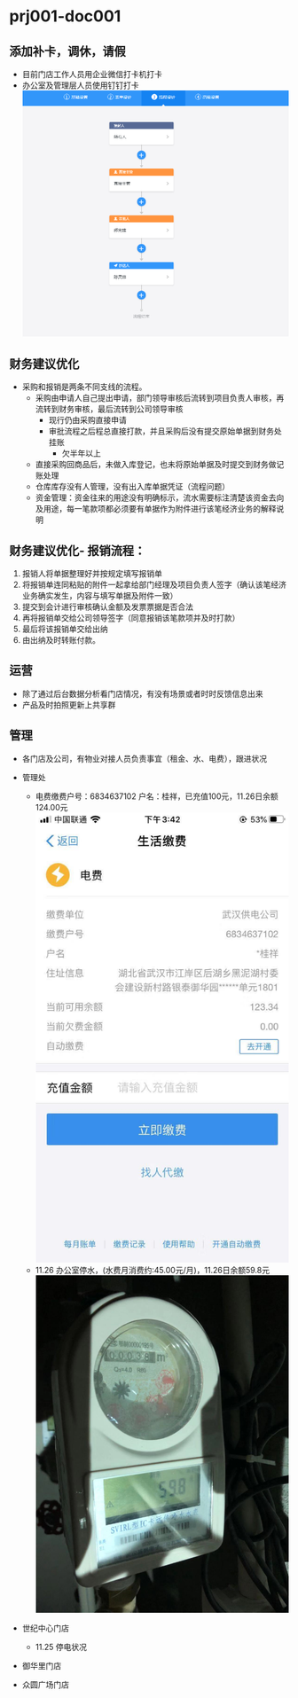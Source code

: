 # prj001-doc001
## 添加补卡，调休，请假
 - 目前门店工作人员用企业微信打卡机打卡
 - 办公室及管理层人员使用钉钉打卡
 ![img001](img/img001.png)
 
 ## 财务建议优化
 - 采购和报销是两条不同支线的流程。
   - 采购由申请人自己提出申请，部门领导审核后流转到项目负责人审核，再流转到财务审核，最后流转到公司领导审核
     - 现行仍由采购直接申请
     - 审批流程之后程总直接打款，并且采购后没有提交原始单据到财务处挂账
       - 欠半年以上
   - 直接采购回商品后，未做入库登记，也未将原始单据及时提交到财务做记账处理
   - 仓库库存没有人管理，没有出入库单据凭证（流程问题）
   - 资金管理：资金往来的用途没有明确标示，流水需要标注清楚该资金去向及用途，每一笔款项都必须要有单据作为附件进行该笔经济业务的解释说明
 ## 财务建议优化- 报销流程：
  1. 报销人将单据整理好并按规定填写报销单
  1. 将报销单连同粘贴的附件一起拿给部门经理及项目负责人签字（确认该笔经济业务确实发生，内容与填写单据及附件一致）
  1. 提交到会计进行审核确认金额及发票票据是否合法
  1. 再将报销单交给公司领导签字（同意报销该笔款项并及时打款）
  1. 最后将该报销单交给出纳
  1. 由出纳及时转账付款。
   
 ## 运营
  - 除了通过后台数据分析看门店情况，有没有场景或者时时反馈信息出来
  - 产品及时拍照更新上共享群
   
  ## 管理
  - 各门店及公司，有物业对接人员负责事宜（租金、水、电费），跟进状况
  
   - 管理处
     - 电费缴费户号：6834637102 户名：桂祥，已充值100元，11.26日余额124.00元
      ![img002](img/img002.jpg)
     - 11.26 办公室停水，(水费月消费约:45.00元/月)，11.26日余额59.8元
      ![IMG-1](img/IMG-1.jpg)
      
   - 世纪中心门店
      - 11.25  停电状况
  
   - 御华里门店
     
   - 众圆广场门店
       
